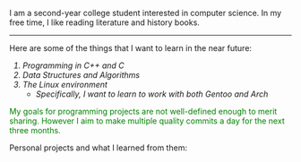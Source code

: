 <style>
    ol {
    font-style: italic
    }
</style>
    
<html>
    <body>
        <link href="About-Me/blob/master/mypref.css" type="text/css" rel="css/style.css" />
        <p> I am a second-year college student interested in computer science. In my free time, I like reading literature and history    books.</p>
        <hr /> 
        <p> Here are some of the things that I want to learn in the near future: </p>
        <ol>
            <li> Programming in C++ and C </li>
            <li> Data Structures and Algorithms </li>
            <li> The Linux environment 
                <ul>
                    <li> Specifically, I want to learn to work with both Gentoo and Arch </li>
                </ul>
            </li>
        </ol>
        <p style="color: green;"> My goals for programming projects are not well-defined enough to merit sharing. However I aim to make multiple quality commits a day for the next three months.</p> 
        <p> Personal projects and what I learned from them: <p> 
    </body>
</html> 
       
